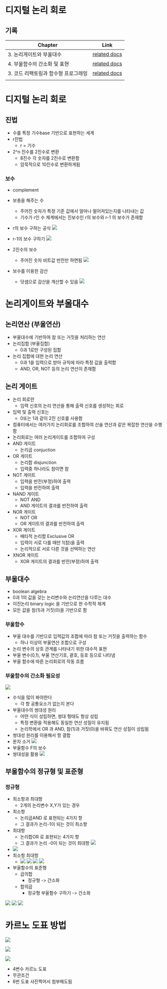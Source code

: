 # 디지털 논리 회로
## 기록
| **Chapter**           | **Link**                                                    |
| --------------------- | ----------------------------------------------------------- |
| 3. 논리게이트와 부울대수        | [related docs](Etc/디지털-논리-회로/note2.md)                      |
| 4. 부울함수의 간소화 및 표현     | [related docs](Etc/디지털-논리-회로/note3.md)                      |
| 3. 코드 리팩토링과 함수형 프로그래밍 | [related docs](Etc/실시간-모니터링-시스템을-만들며-정복하는-MEVN/chapter3.md) |
|                       |                                                             |


# 디지털 논리 회로

## 진법
- 수를 특정 기수base 기반으로 표현하는 세계
- r진법
	- r = 기수
- 2^n 진수를 2진수로 변환
	- 8진수 각 숫자를 2진수로 변환함
	- 암묵적으로 10진수로 변환하게됨
### 보수
- complement
- 보충을 해주는 수
	- 주어진 숫자가 특정 기준 값에서 얼마나 떨어져있는지를 나타내는 값
	- 기수가 r인 수 체계에서는 진보수인 r의 보수와 r-1 의 보수가 존재함
- r의 보수 구하는 공식
![](https://i.imgur.com/VU6dEo5.png)
- r-1의 보수 구하기
![](https://i.imgur.com/mWXks5e.png)

- 2진수의 보수
	- 주어진 숫자 비트값 반전만 하면됨
![](https://i.imgur.com/E9scVtL.png)
- 보수를 이용한 감산
	- 덧셈으로 감산을 계산할 수 있음
![](https://i.imgur.com/kHGVYGQ.png)
# 논리게이트와 부울대수
## 논리연산 (부울연산)
- 부울대수에 기반하여 참 또는 거짓을 처리하는 연산
- 논리집합 (부울집합)
	- 0과 1로만 구성된 집합
- 논리 집합에 대한 논리 연산
	- 0과 1을 입력으로 받아 규칙에 따라 특정 값을 출력함
	- AND, OR, NOT 등의 논리 연산이 존재함
## 논리 게이트
- 논리 회로란
	- 임력 신호의 논리 연산을 통해 출력 신호를 생성하는 회로
- 입력 및 출력 신호는
	- 0또는 1과 같이 2진 신호를 사용함
- 컴퓨터에서는 여러가지 논리회로를 조합하여 산술 연산과 같은 복잡한 연산을 수행함
- 논리회로는 여러 논리게이트를 조합하여 구성
- AND 게이트
	- 논리곱 conjuction
- OR 게이트
	- 논리합 disjunction
	- 입력중 하나라도 참이면 참
- NOT 게이트
	- 입력을 반전(부정)하여 출력
	- 입력을 반전하여 출력
- NAND 게이트
	- NOT AND
	- AND 게이트의 결과를 반전하여 출력
- NOR 게이트
	- NOT OR
	- OR 게이트의 결과를 반전하여 출력
- XOR 게이트
	- 배타적 논리합 Exclusive OR
	- 입력이 서로 다를 때만 1(참)을 출력
	- 논리적으로 서로 다른 것을 선택하는 연산
- XNOR 게이트
	- XOR 게이트의 결과를 반전(부정)하여 출력
## 부울대수
- boolean algebra
- 0과 1의 값을 갖는 논리변수와 논리연산을 다루는 대수
- 이진논리 binary logic 을 기반으로 한 수학적 체계
- 모든 값을 참(1)과 거짓(0)을 기반으로 함
### 부울함수
- 부울 대수를 기반으로 입력값의 조합에 따라 참 또는 거짓을 출력하는 함수
	- 하나 이상의 부울연산 조합으로 구성
- 논리 변수의 상호 관계를 나타내기 위한 대수적 표현
- 부울 변수(0,1), 부울 연산기호, 괄호, 등호 등으로 나타냄
- 부울 함수에 따른 논리회로의 작동 흐름
### 부울함수의 간소화 필요성
![](https://i.imgur.com/YvzQs30.png)
- 수식을 많이 봐야한다
	- 각 항 공통요소가 없는지 본다
- 부울대수의 쌍대성 원리
	- 어떤 식이 성립하면, 쌍대 형태도 항상 성립
	- 특정 변환을 적용해도 동일한 연산 성질이 유지됨
	- 논리학에서 OR 과 AND, 참(1)과 거짓(0)을 바꿔도 연산 성질이 성립됨
- 쌍대성 원리를 이용해서 항 결합
- 문자 소거
![](https://i.imgur.com/njEHcB1.png)
- 부울함수 F의 보수
- 쌍대성을 활용
![](https://i.imgur.com/xuFhI56.png)
## 부울함수의 정규형 및 표준형
### 정규형
- 최소항과 최대항
	- 2개의 논리변수 X,Y가 있는 경우
- 최소항
	- 논리곱AND 로 표현되는 4가지 항
	- 그 결과가 논리-1이 되는 것이 최소항
- 최대항
	- 논리합OR 로 표현되는 4가지 항
	- 그 결과가 논리 -0이 되는 것이 최대항
![](https://i.imgur.com/Bc9MQ8T.png)
- ![](https://i.imgur.com/4KLDtSx.png)
- 최소항 최대항
	- ![](https://i.imgur.com/byGyWHY.png)
![](https://i.imgur.com/EBkU7Ur.png)
![](https://i.imgur.com/lj9l3Su.png)
![](https://i.imgur.com/HAOmhud.png)
- 부울함수의 표준형
	- 곱의합
		- 정규형 -> 간소화
	- 합의곱
		- 정규형 부울함수 구하기 -> 간소화

![](https://i.imgur.com/VIwBeAz.png)
![](https://i.imgur.com/44vvioK.png)
![](https://i.imgur.com/kcWnc5j.png)
# 카르노 도표 방법
![](https://i.imgur.com/v6TywDI.png)

![](https://i.imgur.com/TKemwJK.png)

![](https://i.imgur.com/3L7AlDc.png)

- 4변수 카르노 도표
- 무관조건
- 6번 도표 사진찍어서 첨부해도됨